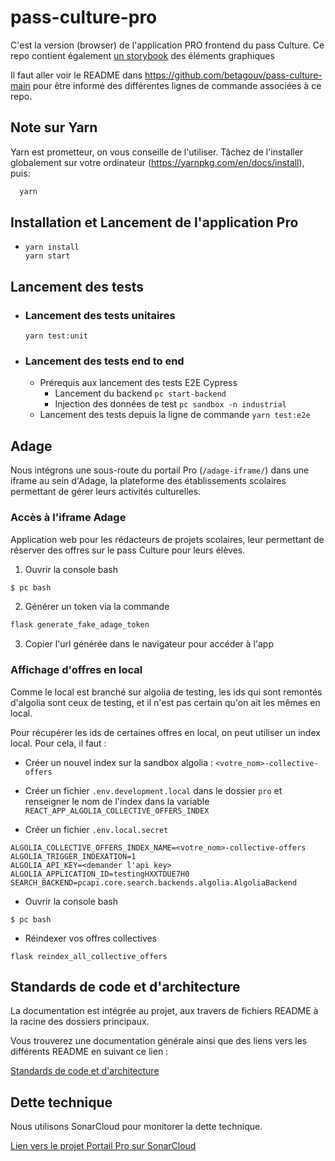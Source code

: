 # pass-culture-pro

C'est la version (browser) de l'application PRO frontend du pass Culture. Ce repo contient également [un storybook](https://pass-culture.github.io/pass-culture-main/) des éléments graphiques

Il faut aller voir le README dans https://github.com/betagouv/pass-culture-main pour être informé des différentes lignes de commande associées à ce repo.

## Note sur Yarn

Yarn est prometteur, on vous conseille de l'utiliser. Tâchez de l'installer globalement sur votre ordinateur (https://yarnpkg.com/en/docs/install), puis:

```bash
  yarn
```

## Installation et Lancement de l'application Pro

- ```shell
  yarn install
  yarn start
  ```

## Lancement des tests

- ### Lancement des tests unitaires

  ```shell
  yarn test:unit
  ```

- ### Lancement des tests end to end

  - Prérequis aux lancement des tests E2E Cypress
    - Lancement du backend `pc start-backend`
    - Injection des données de test `pc sandbox -n industrial`
  - Lancement des tests depuis la ligne de commande `yarn test:e2e`

## Adage

Nous intégrons une sous-route du portail Pro (`/adage-iframe/`) dans une iframe au sein d'Adage, la plateforme des établissements scolaires permettant de gérer leurs activités culturelles.

### Accès à l'iframe Adage

Application web pour les rédacteurs de projets scolaires, leur permettant de réserver des offres sur le pass Culture pour leurs élèves.

1. Ouvrir la console bash

```bash
$ pc bash
```

2. Générer un token via la commande

```bash
flask generate_fake_adage_token
```

3. Copier l'url générée dans le navigateur pour accéder à l'app

### Affichage d'offres en local

Comme le local est branché sur algolia de testing, les ids qui sont remontés d'algolia sont ceux de testing, et il n'est pas certain qu'on ait les mêmes en local.

Pour récupérer les ids de certaines offres en local, on peut utiliser un index local. Pour cela, il faut :

- Créer un nouvel index sur la sandbox algolia : `<votre_nom>-collective-offers`

- Créer un fichier `.env.development.local` dans le dossier `pro` et renseigner le nom de l'index dans la variable `REACT_APP_ALGOLIA_COLLECTIVE_OFFERS_INDEX`

- Créer un fichier `.env.local.secret`

```
ALGOLIA_COLLECTIVE_OFFERS_INDEX_NAME=<votre_nom>-collective-offers
ALGOLIA_TRIGGER_INDEXATION=1
ALGOLIA_API_KEY=<demander l'api key>
ALGOLIA_APPLICATION_ID=testingHXXTDUE7H0
SEARCH_BACKEND=pcapi.core.search.backends.algolia.AlgoliaBackend
```

- Ouvrir la console bash

```
$ pc bash
```

- Réindexer vos offres collectives

```
flask reindex_all_collective_offers
```

## Standards de code et d'architecture

La documentation est intégrée au projet, aux travers de fichiers README à la racine des dossiers principaux.

Vous trouverez une documentation générale ainsi que des liens vers les différents README en suivant ce lien :

[Standards de code et d'architecture](./src/README.md)

## Dette technique

Nous utilisons SonarCloud pour monitorer la dette technique.

[Lien vers le projet Portail Pro sur SonarCloud](https://sonarcloud.io/project/overview?id=pass-culture_pass-culture-main)

